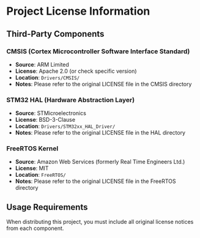 # Project License Information

## Third-Party Components

### CMSIS (Cortex Microcontroller Software Interface Standard)
- **Source**: ARM Limited
- **License**: Apache 2.0 (or check specific version)
- **Location**: `Drivers/CMSIS/`
- **Notes**: Please refer to the original LICENSE file in the CMSIS directory

### STM32 HAL (Hardware Abstraction Layer)
- **Source**: STMicroelectronics
- **License**: BSD-3-Clause
- **Location**: `Drivers/STM32xx_HAL_Driver/`
- **Notes**: Please refer to the original LICENSE file in the HAL directory

### FreeRTOS Kernel
- **Source**: Amazon Web Services (formerly Real Time Engineers Ltd.)
- **License**: MIT
- **Location**: `FreeRTOS/`
- **Notes**: Please refer to the original LICENSE file in the FreeRTOS directory

## Usage Requirements
When distributing this project, you must include all original license notices from each component.